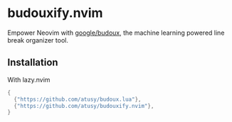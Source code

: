 # budouxify.nvim

Empower Neovim with [google/budoux](https://github.com/google/budoux), the machine learning powered line break organizer tool.

## Installation

With lazy.nvim

`````lua
{
  {"https://github.com/atusy/budoux.lua"},
  {"https://github.com/atusy/budouxify.nvim"},
}
`````
